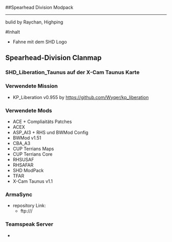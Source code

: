 ##Spearhead Division Modpack
***************************
bulid by Raychan, Highping

#Inhalt

- Fahne mit dem SHD Logo

## Spearhead-Division Clanmap

### SHD_Liberation_Taunus auf der X-Cam Taunus Karte

### Verwendete Mission

- KP_Liberation v0.955 by https://github.com/Wyqer/kp_liberation

### Verwendete Mods

- ACE + Compliaitäts Patches
- ACEX
- ASP_AI3 + RHS und BWMod Config
- BWMod v1.51
- CBA_A3
- CUP Terrians Maps
- CUP Terrians Core
- RHSUSAF
- RHSAFAR
- SHD ModPack
- TFAR
- X-Cam Taunus v1.1

### ArmaSync

- repository Link:
  - ftp:///
 
### Teamspeak Server

-
